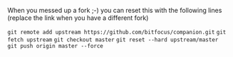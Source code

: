 When you messed up a fork ;-) you can reset this with the following lines (replace the link when you have a different fork)

`git remote add upstream https://github.com/bitfocus/companion.git`
`git fetch upstream`
`git checkout master`
`git reset --hard upstream/master  `
`git push origin master --force `